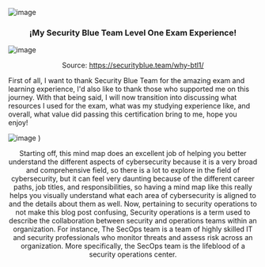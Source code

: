![image](https://github.com/enleak/enleak.github.io/assets/55566953/a1920710-f737-4f16-8aec-de51f0d20229)<div align="center">
  
### ¡My Security Blue Team Level One Exam Experience!

</div>

![image](https://github.com/enleak/enleak.github.io/assets/55566953/2ca07c97-64fb-4a8d-8c20-e4fb17b8e881)

<div align="center">
  
Source: https://securityblue.team/why-btl1/
</div>

First of all, I want to thank Security Blue Team for the  amazing exam and learning experience, I'd also like to thank those who supported me on this journey. With that being said, I will now transition into discussing what resources I used for the exam, what was my studying experience like, and overall, what value did passing this certification bring to me, hope you enjoy!

</div>

![image](https://github.com/enleak/enleak.github.io/assets/55566953/4f0ca81f-1959-42d4-bfe4-b7c01d40c733)
)

<div align="center">

Starting off, this mind map does an excellent job of helping you better understand the different aspects of cybersecurity because it is a very broad and comprehensive field, so there is a lot to explore in the field of cybersecurity, but it can feel very daunting because of the different career paths, job titles, and responsibilities, so having a mind map like this really helps you visually understand what each area of cybersecurity is aligned to and the details about them as well. Now, pertaining to security operations to not make this blog post confusing, Security operations is a term used to describe the collaboration between security and operations teams within an organization. For instance, The SecOps team is a team of highly skilled IT and security professionals who monitor threats and assess risk across an organization. More specifically, the SecOps team is the lifeblood of a security operations center.
